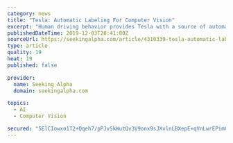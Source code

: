 ```yaml
---
category: news
title: "Tesla: Automatic Labeling For Computer Vision"
excerpt: "Human driving behavior provides Tesla with a source of automatic labels for computer vision tasks related to autonomous driving. Automatic labeling allows Tesla to leverage its vast quantity of fleet miles. This gives it an advantage over competitors like ..."
publishedDateTime: 2019-12-03T20:41:00Z
sourceUrl: https://seekingalpha.com/article/4310339-tesla-automatic-labeling-for-computer-vision
type: article
quality: 19
heat: 19
published: false

provider:
  name: Seeking Alpha
  domain: seekingalpha.com

topics:
  - AI
  - Computer Vision

secured: "5ElCIowxo1T2+Qqeh7/pPJvSkWutQv3V9onx9sJXvlnLBXepE+qVnLwrEPim6l0bugGsPETr/wSnlvjGfoH/+3n9Fp3gtXQoUz93bCr8R/b5aTaXGMzUwvM3L4lsq4m+vpaIEAc1pwqsOENSOiz2bvshXSyuhrqdOkJkJ525M8KgYApTPNtms/l6nc4TBKri9xiaDh5FQUl+C/ptP7g6x3kDGls3h+DDc9uQObTnaGVMgdgcctaXOYoZMSMNt1VSROFcyvGpkyFSisSyLXGKCg==;TQugqMsK4B2lhcQujSQlEg=="
---
```


